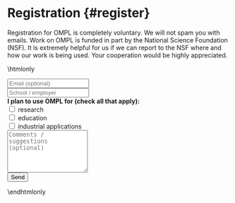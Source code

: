 # Registration {#register}

Registration for OMPL is completely voluntary. We will not spam you with emails. Work on OMPL is funded in part by the National Science Foundation (NSF). It is extremely helpful for us if we can report to the NSF where and how our work is being used. Your cooperation would be highly appreciated.

\htmlonly
<form action="https://formspree.io/mmoll@rice.edu" method="POST">
  <div class="form-group">
    <input type="email" class="form-control" name="_replyto" value='' placeholder="Email (optional)">
  </div>
  <div class="form-group">
    <input type="text" class="form-control" name="name" value='' placeholder="School / employer">
  </div>
  <div class="form-group">
    <b>I plan to use OMPL for (check all that apply):</b>
    <div class="form-check">
      <input class="form-check-input" type="checkbox" name="research" id="research" value='yes'>
      <label class="form-check-label" for="research">research</label>
    </div>
    <div class="form-check">
      <input class="form-check-input" type="checkbox" name="education" id="education" value='yes'>
      <label class="form-check-label" for="education">education</label>
    </div>
    <div class="form-check">
      <input class="form-check-input" type="checkbox" name="industry" id="industry" value='yes'>
      <label class="form-check-label" for="industry">industrial applications</label>
    </div>
  </div>
  <div class="form-group">
    <textarea id="message" name="message" rows=6 class="form-control" placeholder="Comments / suggestions (optional)"></textarea>
  </div>
  <input type="hidden" name="_next" value="thank-you.html" />
  <input type="hidden" name="_subject" value="=== OMPL registration ===" />
  <input type="hidden" name="IP" id="IP">
  <script type="application/javascript">
    window.onload = function () {
    $.getJSON("https://api.ipify.org?format=jsonp&callback=?",function(json){$("#IP").val(json.ip);});};
  </script>
  <input type="text" name="_gotcha" style="display:none" />
  <input type="submit" value="Send" name='submit' class="btn btn-primary" />
</form>
\endhtmlonly